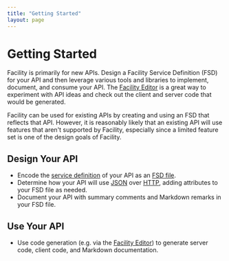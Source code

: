 ```yaml
---
title: "Getting Started"
layout: page
---
```


# Getting Started

Facility is primarily for new APIs. Design a Facility Service Definition (FSD) for your API and then leverage various tools and libraries to implement, document, and consume your API. The [Facility Editor](/editor) is a great way to experiment with API ideas and check out the client and server code that would be generated.

Facility can be used for existing APIs by creating and using an FSD that reflects that API. However, it is reasonably likely that an existing API will use features that aren't supported by Facility, especially since a limited feature set is one of the design goals of Facility.

## Design Your API

* Encode the [service definition](/docs/spec) of your API as an [FSD file](/docs/fsd).
* Determine how your API will use [JSON](/docs/json) over [HTTP](/docs/http), adding attributes to your FSD file as needed.
* Document your API with summary comments and Markdown remarks in your FSD file.

## Use Your API

* Use code generation (e.g. via the [Facility Editor](/editor)) to generate server code, client code, and Markdown documentation.
